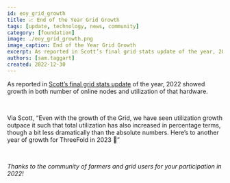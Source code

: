 ```yaml
---
id: eoy_grid_growth
title: 📈 End of the Year Grid Growth
tags: [update, technology, news, community]
category: [foundation]
image: ./eoy_grid_growth.png
image_caption: End of the Year Grid Growth
excerpt: As reported in Scott’s final grid stats update of the year, 2022 showed growth in both number of online nodes and utilization of that hardware.
authors: [sam.taggart]
created: 2022-12-30
---
```


As reported in [Scott’s final grid stats update](https://forum.threefold.io/t/grid-stats-new-nodes-utilization-overview/3291/33?u=gosam) of the year, 2022 showed growth in both number of online nodes and utilization of that hardware.

<br/>

Via Scott, “Even with the growth of the Grid, we have seen utilization growth outpace it such that total utilization has also increased in percentage terms, though a bit less dramatically than the absolute numbers. Here’s to another year of growth for ThreeFold in 2023 🥂”

<br/>

_Thanks to the community of farmers and grid users for your participation in 2022!_